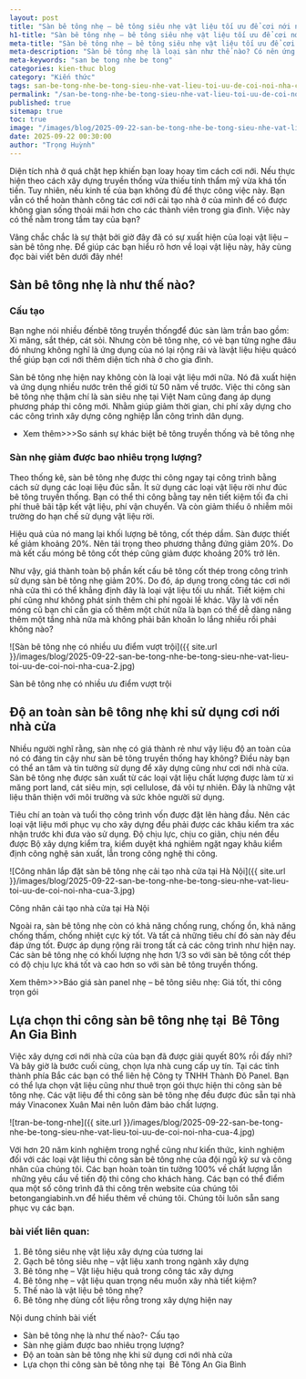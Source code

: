 ```yaml
---
layout: post
title: "Sàn bê tông nhẹ – bê tông siêu nhẹ vật liệu tối ưu để cơi nới nhà cửa"
h1-title: "Sàn bê tông nhẹ – bê tông siêu nhẹ vật liệu tối ưu để cơi nới nhà cửa"
meta-title: "Sàn bê tông nhẹ – bê tông siêu nhẹ vật liệu tối ưu để cơi nới nhà cửa"
meta-description: "Sàn bê tông nhẹ là loại sàn như thế nào? Có nên ứng dụng loại sàn siêu nhẹ này khi làm trần nhà? Hãy cũng đọc bài viết này ngay nhé"
meta-keywords: "san be tong nhe be tong"
categories: kien-thuc blog
category: "Kiến thức"
tags: san-be-tong-nhe-be-tong-sieu-nhe-vat-lieu-toi-uu-de-coi-noi-nha-cua
permalink: "/san-be-tong-nhe-be-tong-sieu-nhe-vat-lieu-toi-uu-de-coi-noi-nha-cua.html"
published: true
sitemap: true
toc: true
image: "/images/blog/2025-09-22-san-be-tong-nhe-be-tong-sieu-nhe-vat-lieu-toi-uu-de-coi-noi-nha-cua-1.jpg"
date: 2025-09-22 00:30:00
author: "Trọng Huỳnh"
---
```


Diện tích nhà ở quá chật hẹp khiến bạn loay hoay tìm cách cơi nới. Nếu thực hiện theo cách xây dựng truyền thống vừa thiếu tính thẩm mỹ vừa khá tốn tiền. Tuy nhiên, nếu kinh tế của bạn không đủ để thực công việc này. Bạn vẫn có thể hoàn thành công tác cơi nới cải tạo nhà ở của mình để có được không gian sống thoải mái hơn cho các thành viên trong gia đình. Việc này có thể nằm trong tầm tay của bạn?

Vâng chắc chắc là sự thật bởi giờ đây đã có sự xuất hiện của loại vật liệu – sàn bê tông nhẹ. Để giúp các bạn hiểu rõ hơn về loại vật liệu này, hãy cùng đọc bài viết bên dưới đây nhé!

## Sàn bê tông nhẹ là như thế nào?

### Cấu tạo

Bạn nghe nói nhiều đếnbê tông truyền thốngđể đúc sàn làm trần bao gồm: Xi măng, sắt thép, cát sỏi. Nhưng còn bê tông nhẹ, có vẻ bạn từng nghe đâu đó nhưng không nghĩ là ứng dụng của nó lại rộng rãi và làvật liệu hiệu quảcó thể giúp bạn cơi nới thêm diện tích nhà ở cho gia đình.

Sàn bê tông nhẹ hiện nay không còn là loại vật liệu mới nữa. Nó đã xuất hiện và ứng dụng nhiều nước trên thế giới từ 50 năm về trước. Việc thi công sàn bê tông nhẹ thậm chí là sàn siêu nhẹ tại Việt Nam cũng đang áp dụng phương pháp thi công mới. Nhằm giúp giảm thời gian, chi phí xây dựng cho các công trình xây dựng công nghiệp lẫn công trình dân dụng.

- Xem thêm>>>So sánh sự khác biệt bê tông truyền thống và bê tông nhẹ

### Sàn nhẹ giảm được bao nhiêu trọng lượng?

Theo thống kê, sàn bê tông nhẹ được thi công ngay tại công trình bằng cách sử dụng các loại liệu đúc sẵn. Ít sử dụng các loại vật liệu rời như đúc bê tông truyền thống. Bạn có thể thi công bằng tay nên tiết kiệm tối đa chi phí thuê bãi tập kết vật liệu, phí vận chuyển. Và còn giảm thiểu ô nhiễm môi trường do hạn chế sử dụng vật liệu rời.

Hiệu quả của nó mang lại khối lượng bê tông, cốt thép dầm. Sàn được thiết kế giảm khoảng 20%. Nên tải trọng theo phương thẳng đứng giảm 20%. Do mà kết cấu móng bê tông cốt thép cũng giảm được khoảng 20% trở lên.

Như vậy, giá thành toàn bộ phần kết cấu bê tông cốt thép trong công trình sử dụng sàn bê tông nhẹ giảm 20%. Do đó, áp dụng trong công tác cơi nới nhà cửa thì có thể khẳng định đây là loại vật liệu tối ưu nhất. Tiết kiệm chi phí cũng như không phát sinh thêm chi phí ngoài lề khác. Vậy là với nền móng cũ bạn chỉ cần gia cố thêm một chút nữa là bạn có thể dễ dàng nâng thêm một tầng nhà nữa mà không phải băn khoăn lo lắng nhiều rồi phải không nào?

![Sàn bê tông nhẹ có nhiều ưu điểm vượt trội]({{ site.url }}/images/blog/2025-09-22-san-be-tong-nhe-be-tong-sieu-nhe-vat-lieu-toi-uu-de-coi-noi-nha-cua-2.jpg)

Sàn bê tông nhẹ có nhiều ưu điểm vượt trội

## Độ an toàn sàn bê tông nhẹ khi sử dụng cơi nới nhà cửa

Nhiều người nghĩ rằng, sàn nhẹ có giá thành rẻ như vậy liệu độ an toàn của nó có đáng tin cậy như sàn bê tông truyền thống hay không? Điều này bạn có thể an tâm và tin tưởng sử dụng để xây dựng cũng như cơi nới nhà cửa. Sàn bê tông nhẹ được sản xuất từ các loại vật liệu chất lượng được làm từ xi măng port land, cát siêu mịn, sợi cellulose, đá vôi tự nhiên. Đây là những vật liệu thân thiện với môi trường và sức khỏe người sử dụng.

Tiêu chí an toàn và tuổi thọ công trình vốn được đặt lên hàng đầu. Nên các loại vật liệu mới phục vụ cho xây dựng đều phải được các khâu kiểm tra xác nhận trước khi đưa vào sử dụng. Độ chịu lực, chịu co giãn, chịu nén đều được Bộ xây dựng kiểm tra, kiểm duyệt khá nghiêm ngặt ngay khâu kiểm định công nghệ sản xuất, lẫn trong công nghệ thi công.

![Công nhân lắp đặt sàn bê tông nhẹ cải tạo nhà cửa tại Hà Nội]({{ site.url }}/images/blog/2025-09-22-san-be-tong-nhe-be-tong-sieu-nhe-vat-lieu-toi-uu-de-coi-noi-nha-cua-3.jpg)

Công nhân cải tạo nhà cửa tại Hà Nội

Ngoài ra, sàn bê tông nhẹ còn có khả năng chống rung, chống ồn, khả năng chống thấm, chống nhiệt cực kỳ tốt. Và tất cả những tiêu chí đó sàn này đều đáp ứng tốt. Được áp dụng rộng rãi trong tất cả các công trình như hiện nay. Các sàn bê tông nhẹ có khối lượng nhẹ hơn 1/3 so với sàn bê tông cốt thép có độ chịu lực khá tốt và cao hơn so với sàn bê tông truyền thống.

Xem thêm>>>Báo giá sàn panel nhẹ – bê tông siêu nhẹ: Giá tốt, thi công trọn gói

## Lựa chọn thi công sàn bê tông nhẹ tại  Bê Tông An Gia Bình

Việc xây dựng cơi nới nhà cửa của bạn đã được giải quyết 80% rồi đấy nhỉ? Và bây giờ là bước cuối cùng, chọn lựa nhà cung cấp uy tín. Tại các tỉnh thành phía Bắc các bạn có thể liên hệ Công ty TNHH Thành Đô Panel. Bạn có thể lựa chọn vật liệu cũng như thuê trọn gói thực hiện thi công sàn bê tông nhẹ. Các vật liệu để thi công sàn bê tông nhẹ đều được đúc sẵn tại nhà máy Vinaconex Xuân Mai nên luôn đảm bảo chất lượng.

![tran-be-tong-nhe]({{ site.url }}/images/blog/2025-09-22-san-be-tong-nhe-be-tong-sieu-nhe-vat-lieu-toi-uu-de-coi-noi-nha-cua-4.jpg)

Với hơn 20 năm kinh nghiệm trong nghề cũng như kiến thức, kinh nghiệm đối với các loại vật liệu thi công sàn bê tông nhẹ của đội ngũ kỹ sư và công nhân của chúng tôi. Các bạn hoàn toàn tin tưởng 100% về chất lượng lẫn  những yêu cầu về tiến độ thi công cho khách hàng. Các bạn có thể điểm qua một số công trình đã thi công trên website của chúng tôi betongangiabinh.vn để hiểu thêm về chúng tôi. Chúng tôi luôn sẵn sang phục vụ các bạn. 

### bài viết liên quan:

1. Bê tông siêu nhẹ vật liệu xây dựng của tương lai
2. Gạch bê tông siêu nhẹ – vật liệu xanh trong ngành xây dựng
3. Bê tông nhẹ – Vật liệu hiệu quả trong công tác xây dựng
4. Bê tông nhẹ – vật liệu quan trọng nếu muốn xây nhà tiết kiệm?
5. Thế nào là vật liệu bê tông nhẹ?
6. Bê tông nhẹ dùng cốt liệu rỗng trong xây dựng hiện nay

Nội dung chính bài viết

- Sàn bê tông nhẹ là như thế nào?- Cấu tạo
- Sàn nhẹ giảm được bao nhiêu trọng lượng?
- Độ an toàn sàn bê tông nhẹ khi sử dụng cơi nới nhà cửa
- Lựa chọn thi công sàn bê tông nhẹ tại  Bê Tông An Gia Bình